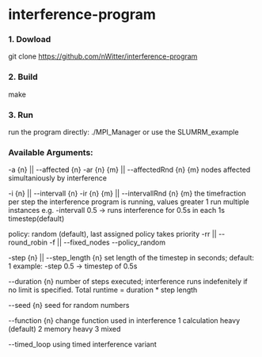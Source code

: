 # interference-program
### 1. Dowload
git clone https://github.com/nWitter/interference-program
### 2. Build
make
### 3. Run
run the program directly: ./MPI_Manager
or use the SLUMRM_example

### Available Arguments:
-a {n} || --affected {n}
-ar {n} {m} || --affectedRnd {n} {m}
nodes affected simultaniously by interference

-i {n} || --intervall {n}
-ir {n} {m} || --intervallRnd {n} {m}
the timefraction per step the interference program is running, values greater 1 run multiple instances
e.g. -intervall 0.5 -> runs interference for 0.5s in each 1s timestep(default)

policy: random (default), last assigned policy takes priority
-rr || --round_robin
-f || --fixed_nodes
--policy_random

-step {n} || --step_length {n}
set length of the timestep in seconds; default: 1
example: -step 0.5 -> timestep of 0.5s

--duration {n}
number of steps executed; interference runs indefenitely if no limit is specified. Total runtime = duration * step length

--seed {n}
seed for random numbers

--function {n}
change function used in interference
1 calculation heavy (default)
2 memory heavy
3 mixed

--timed_loop
using timed interference variant
